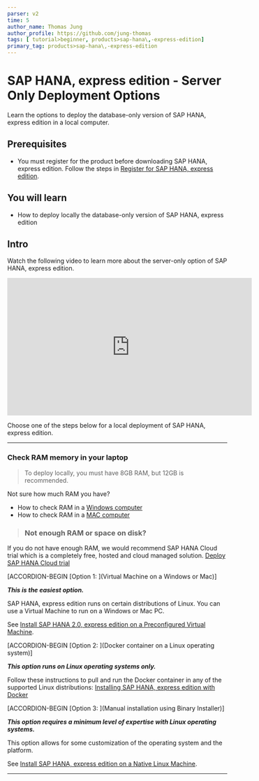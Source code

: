 ```yaml
---
parser: v2
time: 5
author_name: Thomas Jung
author_profile: https://github.com/jung-thomas
tags: [ tutorial>beginner, products>sap-hana\,-express-edition]
primary_tag: products>sap-hana\,-express-edition
---
```


# SAP HANA, express edition - Server Only Deployment Options
<!-- description --> Learn the options to deploy the database-only version of SAP HANA, express edition in a local computer.

## Prerequisites  
 - You must register for the product before downloading SAP HANA, express edition. Follow the steps in [Register for SAP HANA, express edition](hxe-ua-register).

## You will learn  
  - How to deploy locally the database-only version of SAP HANA, express edition

## Intro
Watch the following video to learn more about the server-only option of SAP HANA, express edition.

<iframe width="560" height="315" src="https://www.youtube.com/embed/FeA2w6Psjto" frameborder="0" allow="accelerometer; autoplay; encrypted-media; gyroscope; picture-in-picture" allowfullscreen></iframe>

Choose one of the steps below for a local deployment of SAP HANA, express edition.

---

### Check RAM memory in your laptop


>To deploy locally, you must have 8GB RAM, but 12GB is recommended.

Not sure how much RAM you have?

 - How to check RAM in a [Windows computer](https://developers.sap.com/tutorials/hxe-ram-disk-ms.html)
 - How to check RAM in a [MAC computer](https://developers.sap.com/tutorials/hxe-ram-disk-mac.html)

> ###  Not enough RAM or space on disk?
If you do not have enough RAM, we would recommend SAP HANA Cloud trial which is a completely free, hosted and cloud managed solution. [Deploy SAP HANA Cloud trial](hana-cloud-deploying)

[ACCORDION-BEGIN [Option 1: ](Virtual Machine on a Windows or Mac)]

***This is the easiest option.***

SAP HANA, express edition runs on certain distributions of Linux. You can use a Virtual Machine to run on a Windows or Mac PC.

See [Install SAP HANA 2.0, express edition on a Preconfigured Virtual Machine](group.hxe-install-vm).



[ACCORDION-BEGIN [Option 2: ](Docker container on a Linux operating system)]

***This option runs on Linux operating systems only.***

Follow these instructions to pull and run the Docker container in any of the supported Linux distributions: [Installing SAP HANA, express edition with Docker](hxe-ua-install-using-docker)



[ACCORDION-BEGIN [Option 3: ](Manual installation using Binary Installer)]

***This option requires a minimum level of expertise with Linux operating systems.***

This option allows for some customization of the operating system and the platform.

See [Install SAP HANA, express edition on a Native Linux Machine](group.hxe-install-binary).




---
